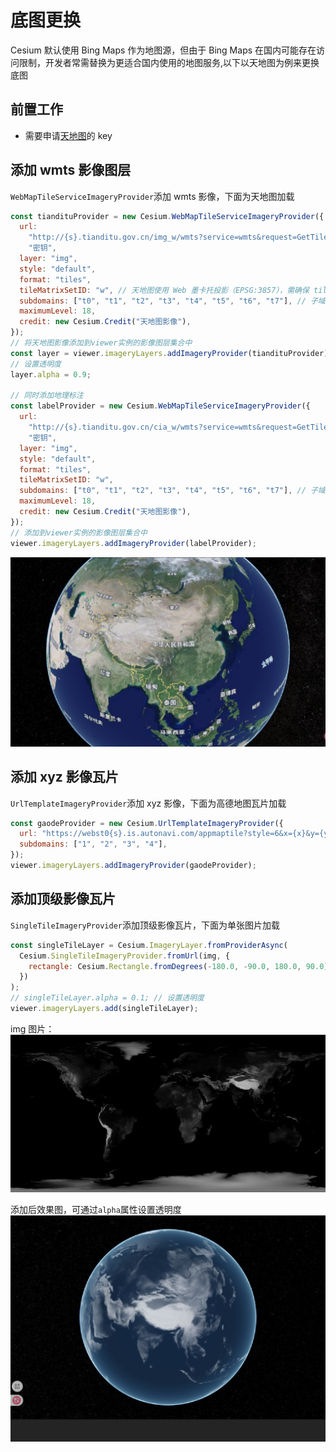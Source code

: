 # 底图更换

Cesium 默认使用 Bing Maps 作为地图源，但由于 Bing Maps 在国内可能存在访问限制，开发者常需替换为更适合国内使用的地图服务,以下以天地图为例来更换底图

## 前置工作

- 需要申请[天地图](http://lbs.tianditu.gov.cn/home.html)的 key

## 添加 wmts 影像图层

`WebMapTileServiceImageryProvider`添加 wmts 影像，下面为天地图加载

```js
const tiandituProvider = new Cesium.WebMapTileServiceImageryProvider({
  url:
    "http://{s}.tianditu.gov.cn/img_w/wmts?service=wmts&request=GetTile&version=1.0.0&LAYER=img&tileMatrixSet=w&TileMatrix={TileMatrix}&TileRow={TileRow}&TileCol={TileCol}&style=default&format=tiles&tk=" +
    "密钥",
  layer: "img",
  style: "default",
  format: "tiles",
  tileMatrixSetID: "w", // 天地图使用 Web 墨卡托投影（EPSG:3857），需确保 tileMatrixSetID: "w"
  subdomains: ["t0", "t1", "t2", "t3", "t4", "t5", "t6", "t7"], // 子域名
  maximumLevel: 18,
  credit: new Cesium.Credit("天地图影像"),
});
// 将天地图影像添加到viewer实例的影像图层集合中
const layer = viewer.imageryLayers.addImageryProvider(tiandituProvider);
// 设置透明度
layer.alpha = 0.9;

// 同时添加地理标注
const labelProvider = new Cesium.WebMapTileServiceImageryProvider({
  url:
    "http://{s}.tianditu.gov.cn/cia_w/wmts?service=wmts&request=GetTile&version=1.0.0&LAYER=cia&tileMatrixSet=w&tileMatrix={TileMatrix}&tileRow={TileRow}&tileCol={TileCol}&style=default&format=tiles&tk=" +
    "密钥",
  layer: "img",
  style: "default",
  format: "tiles",
  tileMatrixSetID: "w",
  subdomains: ["t0", "t1", "t2", "t3", "t4", "t5", "t6", "t7"], // 子域名轮询
  maximumLevel: 18,
  credit: new Cesium.Credit("天地图影像"),
});
// 添加到viewer实例的影像图层集合中
viewer.imageryLayers.addImageryProvider(labelProvider);
```

![天地图](../Aassets/Basics/replaceBaseMap.png)

## 添加 xyz 影像瓦片

`UrlTemplateImageryProvider`添加 xyz 影像，下面为高德地图瓦片加载

```js
const gaodeProvider = new Cesium.UrlTemplateImageryProvider({
  url: "https://webst0{s}.is.autonavi.com/appmaptile?style=6&x={x}&y={y}&z={z}",
  subdomains: ["1", "2", "3", "4"],
});
viewer.imageryLayers.addImageryProvider(gaodeProvider);
```

## 添加顶级影像瓦片

`SingleTileImageryProvider`添加顶级影像瓦片，下面为单张图片加载

```js
const singleTileLayer = Cesium.ImageryLayer.fromProviderAsync(
  Cesium.SingleTileImageryProvider.fromUrl(img, {
    rectangle: Cesium.Rectangle.fromDegrees(-180.0, -90.0, 180.0, 90.0),
  })
);
// singleTileLayer.alpha = 0.1; // 设置透明度
viewer.imageryLayers.add(singleTileLayer);
```

img 图片：
![原图](../Aassets/Basics/earthbump1k.jpg)

添加后效果图，可通过`alpha`属性设置透明度
![效果图](../Aassets/Basics/SingleTileImageryProvider.png)
